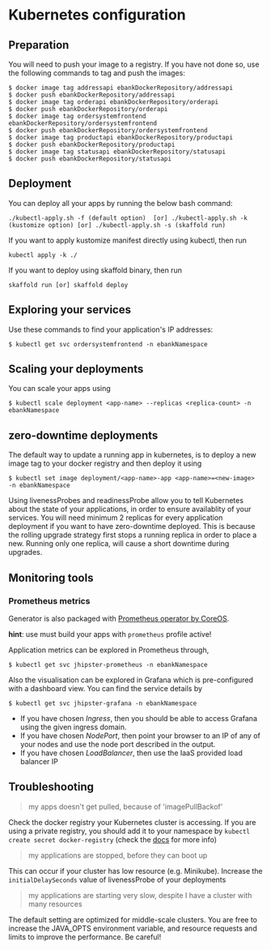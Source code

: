 # Kubernetes configuration

## Preparation

You will need to push your image to a registry. If you have not done so, use the following commands to tag and push the images:

```
$ docker image tag addressapi ebankDockerRepository/addressapi
$ docker push ebankDockerRepository/addressapi
$ docker image tag orderapi ebankDockerRepository/orderapi
$ docker push ebankDockerRepository/orderapi
$ docker image tag ordersystemfrontend ebankDockerRepository/ordersystemfrontend
$ docker push ebankDockerRepository/ordersystemfrontend
$ docker image tag productapi ebankDockerRepository/productapi
$ docker push ebankDockerRepository/productapi
$ docker image tag statusapi ebankDockerRepository/statusapi
$ docker push ebankDockerRepository/statusapi
```

## Deployment

You can deploy all your apps by running the below bash command:

```
./kubectl-apply.sh -f (default option)  [or] ./kubectl-apply.sh -k (kustomize option) [or] ./kubectl-apply.sh -s (skaffold run)
```

If you want to apply kustomize manifest directly using kubectl, then run

```
kubectl apply -k ./
```

If you want to deploy using skaffold binary, then run

```
skaffold run [or] skaffold deploy
```

## Exploring your services

Use these commands to find your application's IP addresses:

```
$ kubectl get svc ordersystemfrontend -n ebankNamespace
```

## Scaling your deployments

You can scale your apps using

```
$ kubectl scale deployment <app-name> --replicas <replica-count> -n ebankNamespace
```

## zero-downtime deployments

The default way to update a running app in kubernetes, is to deploy a new image tag to your docker registry and then deploy it using

```
$ kubectl set image deployment/<app-name>-app <app-name>=<new-image>  -n ebankNamespace
```

Using livenessProbes and readinessProbe allow you to tell Kubernetes about the state of your applications, in order to ensure availablity of your services. You will need minimum 2 replicas for every application deployment if you want to have zero-downtime deployed.
This is because the rolling upgrade strategy first stops a running replica in order to place a new. Running only one replica, will cause a short downtime during upgrades.

## Monitoring tools

### Prometheus metrics

Generator is also packaged with [Prometheus operator by CoreOS](https://github.com/coreos/prometheus-operator).

**hint**: use must build your apps with `prometheus` profile active!

Application metrics can be explored in Prometheus through,

```
$ kubectl get svc jhipster-prometheus -n ebankNamespace
```

Also the visualisation can be explored in Grafana which is pre-configured with a dashboard view. You can find the service details by

```
$ kubectl get svc jhipster-grafana -n ebankNamespace
```

- If you have chosen _Ingress_, then you should be able to access Grafana using the given ingress domain.
- If you have chosen _NodePort_, then point your browser to an IP of any of your nodes and use the node port described in the output.
- If you have chosen _LoadBalancer_, then use the IaaS provided load balancer IP

## Troubleshooting

> my apps doesn't get pulled, because of 'imagePullBackof'

Check the docker registry your Kubernetes cluster is accessing. If you are using a private registry, you should add it to your namespace by `kubectl create secret docker-registry` (check the [docs](https://kubernetes.io/docs/tasks/configure-pod-container/pull-image-private-registry/) for more info)

> my applications are stopped, before they can boot up

This can occur if your cluster has low resource (e.g. Minikube). Increase the `initialDelaySeconds` value of livenessProbe of your deployments

> my applications are starting very slow, despite I have a cluster with many resources

The default setting are optimized for middle-scale clusters. You are free to increase the JAVA_OPTS environment variable, and resource requests and limits to improve the performance. Be careful!
